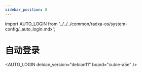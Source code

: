 ```yaml
---
sidebar_position: 8
---
```


import AUTO_LOGIN from '../../../common/radxa-os/system-config/\_auto_login.mdx';

# 自动登录

<AUTO_LOGIN debian_version="debian11" board="cubie-a5e" />
